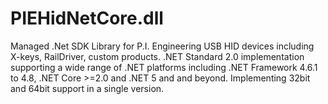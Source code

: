 # PIEHidNetCore.dll
Managed .Net SDK Library for P.I. Engineering USB HID devices including X-keys, RailDriver, custom products. .NET Standard 2.0 implementation supporting a wide range of .NET platforms including .NET Framework 4.6.1 to 4.8, .NET Core >=2.0 and .NET 5 and and beyond. Implementing 32bit and 64bit support in a single version.
